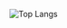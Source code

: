![Top Langs](https://github-readme-stats.vercel.app/api/top-langs/?username=zvxvx&hide=css,html,makefile,cmake&layout=compact)
